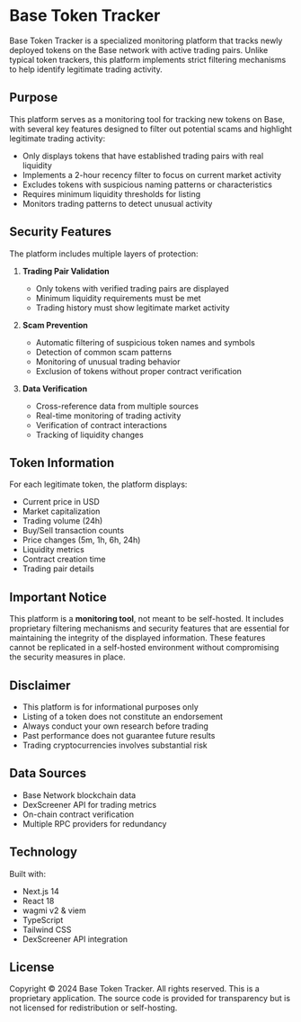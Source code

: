 # Base Token Tracker

Base Token Tracker is a specialized monitoring platform that tracks newly deployed tokens on the Base network with active trading pairs. Unlike typical token trackers, this platform implements strict filtering mechanisms to help identify legitimate trading activity.

## Purpose

This platform serves as a monitoring tool for tracking new tokens on Base, with several key features designed to filter out potential scams and highlight legitimate trading activity:

- Only displays tokens that have established trading pairs with real liquidity
- Implements a 2-hour recency filter to focus on current market activity
- Excludes tokens with suspicious naming patterns or characteristics
- Requires minimum liquidity thresholds for listing
- Monitors trading patterns to detect unusual activity

## Security Features

The platform includes multiple layers of protection:

1. **Trading Pair Validation**
   - Only tokens with verified trading pairs are displayed
   - Minimum liquidity requirements must be met
   - Trading history must show legitimate market activity

2. **Scam Prevention**
   - Automatic filtering of suspicious token names and symbols
   - Detection of common scam patterns
   - Monitoring of unusual trading behavior
   - Exclusion of tokens without proper contract verification

3. **Data Verification**
   - Cross-reference data from multiple sources
   - Real-time monitoring of trading activity
   - Verification of contract interactions
   - Tracking of liquidity changes

## Token Information

For each legitimate token, the platform displays:

- Current price in USD
- Market capitalization
- Trading volume (24h)
- Buy/Sell transaction counts
- Price changes (5m, 1h, 6h, 24h)
- Liquidity metrics
- Contract creation time
- Trading pair details

## Important Notice

This platform is a **monitoring tool**, not meant to be self-hosted. It includes proprietary filtering mechanisms and security features that are essential for maintaining the integrity of the displayed information. These features cannot be replicated in a self-hosted environment without compromising the security measures in place.

## Disclaimer

- This platform is for informational purposes only
- Listing of a token does not constitute an endorsement
- Always conduct your own research before trading
- Past performance does not guarantee future results
- Trading cryptocurrencies involves substantial risk

## Data Sources

- Base Network blockchain data
- DexScreener API for trading metrics
- On-chain contract verification
- Multiple RPC providers for redundancy

## Technology

Built with:
- Next.js 14
- React 18
- wagmi v2 & viem
- TypeScript
- Tailwind CSS
- DexScreener API integration

## License

Copyright © 2024 Base Token Tracker. All rights reserved.
This is a proprietary application. The source code is provided for transparency but is not licensed for redistribution or self-hosting.
